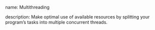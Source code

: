 name: Multithreading

description: Make optimal use of available resources by splitting your program’s tasks into multiple concurrent threads. 